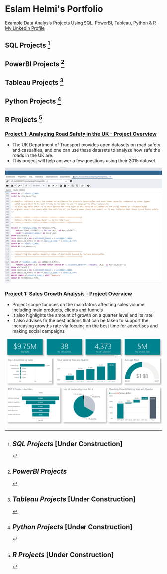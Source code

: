 # **Eslam Helmi's Portfolio**
Example Data Analysis Projects Using SQL, PowerBI, Tableau, Python & R [My LinkedIn Profile](https://www.linkedin.com/in/eslamhelmi/)

## SQL Projects [^1]
## PowerBI Projects [^2]
## Tableau Projects [^3]
## Python Projects [^4]
## R Projects [^5]

[^1]: ## *SQL Projects* [Under Construction]

### [Project 1: Analyzing Road Safety in the UK - Project Overview](https://github.com/eslamhelmi/Analyzing-Road-Safety-in-the-UK)
* The UK Department of Transport provides open datasets on road safety and casualties, and one can use these datasets to analyze how safe the roads in the UK are. 
* This project will help answer a few questions using their 2015 dataset.

![](https://github.com/eslamhelmi/Analyzing-Road-Safety-in-the-UK/blob/main/Screenshot%202022-08-23%20230840.png)


[^2]: ## *PowerBI Projects*

### [Project 1: Sales Growth Analysis - Project Overview](https://github.com/eslamhelmi/SalesGrowthAnalysis)
* Project scope focuces on the main fators affecting sales volume including main products, clients and funnels 
* It also highlights the amount of growth on a quarter level and its rate 
* It also advises fir the best actions that can be taken to support the increasing growths rate via focuing on the best time for advertises and making social campaigns 

![](https://github.com/eslamhelmi/SalesGrowthAnalysis/blob/main/Project1.PNG)


[^3]: ## *Tableau Projects* [Under Construction]


[^4]: ## *Python Projects* [Under Construction]


[^5]: ## *R Projects* [Under Construction]

